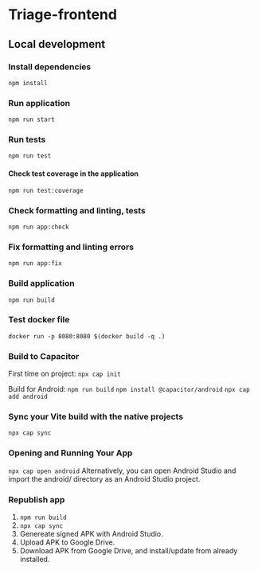 # Triage-frontend

## Local development

### Install dependencies
`npm install`

### Run application
`npm run start`

### Run tests
`npm run test`

#### Check test coverage in the application
`npm run test:coverage`

### Check formatting and linting, tests
`npm run app:check`

### Fix formatting and linting errors
`npm run app:fix`

### Build application
`npm run build`

### Test docker file
`docker run -p 8080:8080 $(docker build -q .)`


### Build to Capacitor
First time on project:
`npx cap init`

Build for Android:
`npm run build`
`npm install @capacitor/android`
`npx cap add android`

### Sync your Vite build with the native projects
`npx cap sync`

### Opening and Running Your App
`npx cap open android`
Alternatively, you can open Android Studio and import the android/ directory as an Android Studio project.

### Republish app
1. `npm run build`
2. `npx cap sync`
3. Genereate signed APK with Android Studio.
4. Upload APK to Google Drive.
5. Download APK from  Google Drive, and install/update from already installed.
